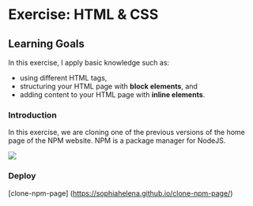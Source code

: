 # Exercise: HTML & CSS

## Learning Goals

In this exercise, I apply basic knowledge such as:

- using different HTML tags,
- structuring your HTML page with **block elements**, and
- adding content to your HTML page with **inline elements**.


### Introduction

In this exercise, we are cloning one of the previous versions of the home page of the NPM website. NPM is a package manager for NodeJS.

![](https://s3-eu-west-1.amazonaws.com/ih-materials/uploads/upload_66957e0bffb5e59c6b1713c489323168.png)

### Deploy
[clone-npm-page] (https://sophiahelena.github.io/clone-npm-page/)